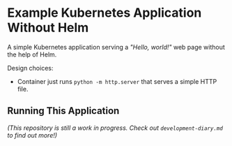 # Example Kubernetes Application Without Helm

A simple Kubernetes application serving a *"Hello, world!"* web page without the help of Helm.

Design choices:

- Container just runs `python -m http.server` that serves a simple HTTP file.

## Running This Application

*(This repository is still a work in progress. Check out `development-diary.md` to find out more!)*

